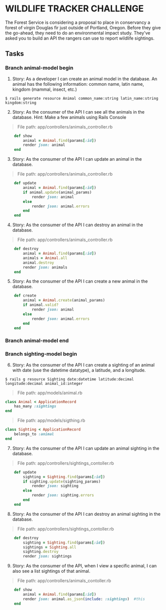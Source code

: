 # WILDLIFE TRACKER CHALLENGE
The Forest Service is considering a proposal to place in conservancy a forest of virgin Douglas fir just outside of Portland, Oregon. Before they give the go-ahead, they need to do an environmental impact study. They've asked you to build an API the rangers can use to report wildlife sightings.

## Tasks
### Branch animal-model begin
1. Story: As a developer I can create an animal model in the database. An animal has the following information: common name, latin name, kingdom (mammal, insect, etc.)
```
$ rails generate resource Animal common_name:string latin_name:string kingdom:string
```
2. Story: As the consumer of the API I can see all the animals in the database.
Hint: Make a few animals using Rails Console
> File path: app/controllers/animals_controller.rb
```ruby
    def show
        animal = Animal.find(params[:id])
        render json: animal        
    end
```
3. Story: As the consumer of the API I can update an animal in the database.
> File path: app/controllers/animals_controller.rb
```ruby
    def update
        animal = Animal.find(params[:id])
        if animal.update(animal_params)
            render json: animal
        else
            render json: animal.errors
        end
    end
```
4. Story: As the consumer of the API I can destroy an animal in the database.
> File path: app/controllers/animals_controller.rb
```ruby
    def destroy
        animal = Animal.find(params[:id])
        animals = Animal.all
        animal.destroy
        render json: animals
    end
```
5. Story: As the consumer of the API I can create a new animal in the database.
```ruby
    def create
        animal = Animal.create(animal_params)
        if animal.valid?
            render json: animal           
        else
            render json: animal.errors
        end
    end
```
### Branch animal-model end

### Branch sighting-model begin
6. Story: As the consumer of the API I can create a sighting of an animal with date (use the datetime datatype), a latitude, and a longitude.

```
$ rails g resource Sighting date:datetime latitude:decimal longitude:decimal animal_id:integer
```
>File path: app/models/animal.rb
```ruby
class Animal < ApplicationRecord
    has_many :sightings
end
```
>File path: app/models/sigthing.rb
```ruby
class Sighting < ApplicationRecord
    belongs_to :animal
end
```
7. Story: As the consumer of the API I can update an animal sighting in the database.
>File path: app/controllers/sightings_contoller.rb
```ruby
    def update
        sighting = Sighting.find(params[:id])
        if sighting.update(sighting_params)
            render json: sighting
        else
            render json: sighting.errors
        end
    end
```

8. Story: As the consumer of the API I can destroy an animal sighting in the database.
>File path: app/controllers/sightings_contoller.rb
```ruby
    def destroy
        sighting = Sighting.find(params[:id])
        sightings = Sighting.all
        sighting.destroy
        render json: sightings
```
9. Story: As the consumer of the API, when I view a specific animal, I can also see a list sightings of that animal.
>File path: app/controllers/animals_contoller.rb
```ruby
    def show
        animal = Animal.find(params[:id])      
        render json: animal.as_json(include: :sightings)  #this
    end
```




